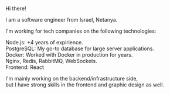Hi there!

I am a software engineer from Israel, Netanya.

I'm working for tech companies on the following technologies:

Node.js: +4 years of expirience.  
PostgreSQL: My go-to database for large server applications.  
Docker: Worked with Docker in production for years.  
Nginx, Redis, RabbitMQ, WebSockets.  
Frontend: React

I'm mainly working on the backend/infrastructure side,   
but I have strong skills in the frontend and graphic design as well. 
